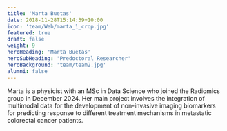```yaml
---
title: 'Marta Buetas'
date: 2018-11-28T15:14:39+10:00
icon: 'team/Web/marta_1_crop.jpg'
featured: true
draft: false
weight: 9
heroHeading: 'Marta Buetas'
heroSubHeading: 'Predoctoral Researcher'
heroBackground: 'team/team2.jpg'
alumni: false
---
```


Marta is a physicist with an MSc in Data Science who joined the Radiomics group in December 2024. Her main project involves the integration of multimodal data for the development of non-invasive imaging biomarkers for predicting response to different treatment mechanisms in metastatic colorectal cancer patients.
